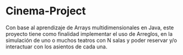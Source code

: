 # Cinema-Project
Con base al aprendizaje de Arrays multidimensionales en Java, este proyecto tiene como finalidad implementar el uso de Arreglos, en la simulación de uno o muchos teatros con N salas y poder reservar y/o interactuar con los asientos de cada una.
